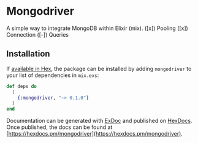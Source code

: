 # Mongodriver

A simple way to integrate MongoDB within Elixir (mix).
([x]) Pooling
([x]) Connection
([-]) Queries

## Installation

If [available in Hex](https://hex.pm/docs/publish), the package can be installed
by adding `mongodriver` to your list of dependencies in `mix.exs`:

```elixir
def deps do
  [
    {:mongodriver, "~> 0.1.0"}
  ]
end
```

Documentation can be generated with [ExDoc](https://github.com/elixir-lang/ex_doc)
and published on [HexDocs](https://hexdocs.pm). Once published, the docs can
be found at [https://hexdocs.pm/mongodriver](https://hexdocs.pm/mongodriver).

